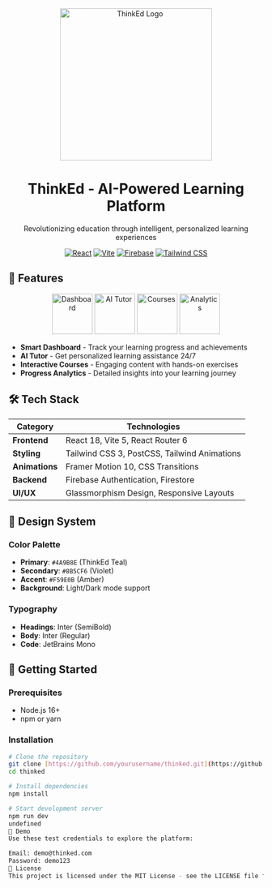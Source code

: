 <div align="center">
  <img src="public/assets/images/thinked-high-resolution-logo-transparent.png" alt="ThinkEd Logo" width="300">
  <h1>ThinkEd - AI-Powered Learning Platform</h1>
  <p>Revolutionizing education through intelligent, personalized learning experiences</p>
  
  [![React](https://img.shields.io/badge/React-18.2.0-%2361DAFB?logo=react&logoColor=white)](https://reactjs.org/)
  [![Vite](https://img.shields.io/badge/Vite-5.0.0-%23646CFF?logo=vite&logoColor=white)](https://vitejs.dev/)
  [![Firebase](https://img.shields.io/badge/Firebase-12.2.1-%23FFCA28?logo=firebase&logoColor=black)](https://firebase.google.com/)
  [![Tailwind CSS](https://img.shields.io/badge/Tailwind_CSS-3.4.6-%2338B2AC?logo=tailwind-css&logoColor=white)](https://tailwindcss.com/)
</div>

## 🚀 Features

<div align="center">
  <img src="https://img.icons8.com/color/96/000000/student-center.png" width="80" alt="Dashboard"/>
  <img src="https://img.icons8.com/color/96/000000/artificial-intelligence.png" width="80" alt="AI Tutor"/>
  <img src="https://img.icons8.com/color/96/000000/online-course.png" width="80" alt="Courses"/>
  <img src="https://img.icons8.com/color/96/000000/analytics.png" width="80" alt="Analytics"/>
</div>

- **Smart Dashboard** - Track your learning progress and achievements
- **AI Tutor** - Get personalized learning assistance 24/7
- **Interactive Courses** - Engaging content with hands-on exercises
- **Progress Analytics** - Detailed insights into your learning journey

## 🛠 Tech Stack

| Category       | Technologies                                                                 |
|----------------|------------------------------------------------------------------------------|
| **Frontend**   | React 18, Vite 5, React Router 6                                             |
| **Styling**    | Tailwind CSS 3, PostCSS, Tailwind Animations                                |
| **Animations** | Framer Motion 10, CSS Transitions                                           |
| **Backend**    | Firebase Authentication, Firestore                                          |
| **UI/UX**      | Glassmorphism Design, Responsive Layouts                                    |

## 🎨 Design System

### Color Palette
- **Primary**: `#4A9B8E` (ThinkEd Teal)
- **Secondary**: `#8B5CF6` (Violet)
- **Accent**: `#F59E0B` (Amber)
- **Background**: Light/Dark mode support

### Typography
- **Headings**: Inter (SemiBold)
- **Body**: Inter (Regular)
- **Code**: JetBrains Mono

## 🚀 Getting Started

### Prerequisites
- Node.js 16+
- npm or yarn

### Installation
```bash
# Clone the repository
git clone [https://github.com/yourusername/thinked.git](https://github.com/yourusername/thinked.git)
cd thinked

# Install dependencies
npm install

# Start development server
npm run dev
undefined
📱 Demo
Use these test credentials to explore the platform:

Email: demo@thinked.com
Password: demo123
📄 License
This project is licensed under the MIT License - see the LICENSE file for details.
